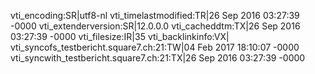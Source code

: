 vti_encoding:SR|utf8-nl
vti_timelastmodified:TR|26 Sep 2016 03:27:39 -0000
vti_extenderversion:SR|12.0.0.0
vti_cacheddtm:TX|26 Sep 2016 03:27:39 -0000
vti_filesize:IR|35
vti_backlinkinfo:VX|
vti_syncofs_testbericht.square7.ch\:21:TW|04 Feb 2017 18:10:07 -0000
vti_syncwith_testbericht.square7.ch\:21:TX|26 Sep 2016 03:27:39 -0000
